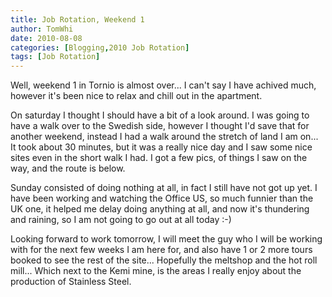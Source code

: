```yaml
---
title: Job Rotation, Weekend 1
author: TomWhi
date: 2010-08-08
categories: [Blogging,2010 Job Rotation]
tags: [Job Rotation]
---
```


Well, weekend 1 in Tornio is almost over... I can't say I have achived much, however it's been nice to relax and chill out in the apartment.

On saturday I thought I should have a bit of a look around. I was going to have a walk over to the Swedish side, however I thought I'd save that for another weekend, instead I had a walk around the stretch of land I am on... It took about 30 minutes, but it was a really nice day and I saw some nice sites even in the short walk I had. I got a few pics, of things I saw on the way, and the route is below.



Sunday consisted of doing nothing at all, in fact I still have not got up yet. I have been working and watching the Office US, so much funnier than the UK one, it helped me delay doing anything at all, and now it's thundering and raining, so I am not going to go out at all today :-)

Looking forward to work tomorrow, I will meet the guy who I will be working with for the next few weeks I am here for, and also have 1 or 2 more tours booked to see the rest of the site... Hopefully the meltshop and the hot roll mill... Which next to the Kemi mine, is the areas I really enjoy about the production of Stainless Steel.